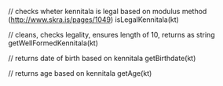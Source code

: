 // checks wheter kennitala is legal based on modulus method (http://www.skra.is/pages/1049)
isLegalKennitala(kt)

// cleans, checks legality, ensures length of 10, returns as string
getWellFormedKennitala(kt)

// returns date of birth based on kennitala
getBirthdate(kt)

// returns age based on kennitala
getAge(kt)